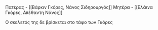 Πατέρας - [[Βάρκιν Γκόρες, Νάνος Σιδηρουργός]]
Μητέρα - [[Ελάινα Γκόρες, Απέθαντη Νάνος]]

Ο σκελετός της δε βρίσκεται στο τάφο των Γκόρες